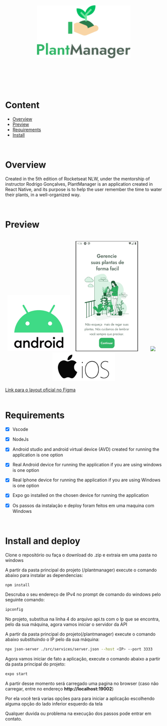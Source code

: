 <h1 align="center">
   <img src="Documentacao/GitReadMe/logo.png?raw=true" width="300" />
</h1>
<br><br><br><br>

# Content
- [Overview](#overview)
- [Preview](#preview)
- [Requirements](#requirements)
- [Install](#install-and-deploy)
<br>

# Overview

<p>  Created in the 5th edition of Rocketseat NLW, under the mentorship of instructor Rodrigo Gonçalves, PlantManager is an application created in
React Native, and its purpose is to help the user remember the time to water their plants, in a well-organized way.</p>
<br>

# Preview

<div>
<div align="center">
   <br>
   <img src="Documentacao/GitReadMe/androidLogo.png" width="200" />
   &nbsp;&nbsp;&nbsp;
   <img src="Documentacao/GitReadMe/android.gif" width="200" height="352"  />
   &nbsp;&nbsp;&nbsp;&nbsp;&nbsp;&nbsp;&nbsp;&nbsp;
   <img src="Documentacao/GitReadMe/iphone5s.gif" width="200" />
   &nbsp;&nbsp;&nbsp;
   <img src="Documentacao/GitReadMe/iosLogo.jpg" width="200" />
   
</div>
   <br>
   <a href="https://www.figma.com/file/IhQRtrOZdu3TrvkPYREzOy/PlantManager/duplicate?node-id=0%3A1">Link para o layout oficial no Figma</a>

</div>
<br>

# Requirements

- [x] Vscode
- [x] NodeJs
- [x] Android studio and android virtual device (AVD) created for running the application is one option
- [x] Real Android device for running the application if you are using windows is one option
- [x] Real Iphone device for running the application if you are using Windows is one option
- [x] Expo go installed on the chosen device for running the application
- [x] Os passos da instalação e deploy foram feitos em uma maquina com Windows 


<br>

# Install and deploy

Clone o repositório ou faça o download do .zip e extraia em uma pasta no windows

A partir da pasta principal do projeto (/plantmanager) execute o comando abaixo para instalar as dependencias:
```bash
npm install
```
Descruba o seu endereço de IPv4 no prompt de comando do windows pelo seguinte comando: 
```bash
ipconfig
```
No projeto, substitua na linha 4 do arquivo api.ts com o Ip que se encontra, pelo da sua máquina, agora vamos iniciar o servidor da API

A partir da pasta principal do projeto(/plantmanager) execute o comando abaixo substituindo o IP pelo da sua máquina:
```bash
npx json-server ./src/services/server.json --host <IP> --port 3333
```
Agora vamos iniciar de fato a aplicação, execute o comando abaixo a partir da pasta principal do projeto:
```bash
expo start
```

A partir desse momento será carregado uma pagina no browser (caso não carregar, entre no endereço <strong> http://localhost:19002</strong>)

Por ela você terá varias opções para para iniciar a aplicação escolhendo alguma opção do lado inferior esquerdo da tela

Qualquer duvida ou problema na execução dos passos pode entrar em contato.

